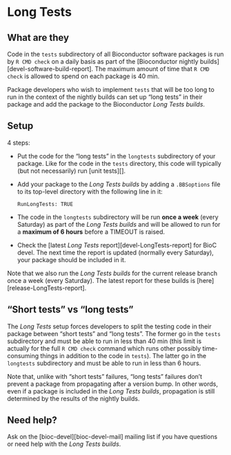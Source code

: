 # Long Tests

## What are they

Code in the `tests` subdirectory of all Bioconductor software packages is run by `R CMD check` on a daily basis as part of the \[Bioconductor nightly builds\]\[devel-software-build-report\]. The maximum amount of time that `R CMD check` is allowed to spend on each package is 40 min.

Package developers who wish to implement `tests` that will be too long to run in the context of the nightly builds can set up “long tests” in their package and add the package to the Bioconductor *Long Tests builds*.

## Setup

4 steps:

-   Put the code for the “long tests” in the `longtests` subdirectory of your package. Like for the code in the `tests` directory, this code will typically (but not necessarily) run \[unit tests\]\[\].

-   Add your package to the *Long Tests builds* by adding a `.BBSoptions` file to its top-level directory with the following line in it:
  
        RunLongTests: TRUE

-   The code in the `longtests` subdirectory will be run **once a week** (every Saturday) as part of the *Long Tests builds* and will be allowed to run for a **maximum of 6 hours** before a TIMEOUT is raised.

-   Check the \[latest *Long Tests* report\]\[devel-LongTests-report\] for BioC devel. The next time the report is updated (normally every Saturday), your package should be included in it.

Note that we also run the *Long Tests builds* for the current release branch once a week (every Saturday). The latest report for these builds is \[here\]\[release-LongTests-report\].

## “Short tests” vs “long tests”

The *Long Tests* setup forces developers to split the testing code in their package between “short tests” and “long tests”. The former go in the `tests` subdirectory and must be able to run in less than 40 min (this limit is actually for the full `R CMD check` command which runs other possibly time-consuming things in addition to the code in `tests`). The latter go in the `longtests` subdirectory and must be able to run in less than 6 hours.

Note that, unlike with “short tests” failures, “long tests” failures don’t prevent a package from propagating after a version bump. In other words, even if a package is included in the *Long Tests builds*, propagation is still determined by the results of the nightly builds.

## Need help?

Ask on the \[bioc-devel\]\[bioc-devel-mail\] mailing list if you have questions or need help with the *Long Tests builds*.
